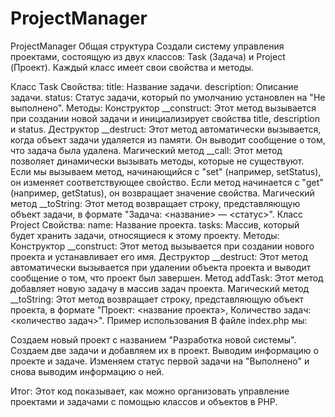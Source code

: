 # ProjectManager
ProjectManager
Общая структура
Создали систему управления проектами, состоящую из двух классов: Task (Задача) и Project (Проект). Каждый класс имеет свои свойства и методы.

Класс Task
Свойства:
title: Название задачи.
description: Описание задачи.
status: Статус задачи, который по умолчанию установлен на "Не выполнено".
Методы:
Конструктор __construct: Этот метод вызывается при создании новой задачи и инициализирует свойства title, description и status.
Деструктор __destruct: Этот метод автоматически вызывается, когда объект задачи удаляется из памяти. Он выводит сообщение о том, что задача была удалена.
Магический метод __call: Этот метод позволяет динамически вызывать методы, которые не существуют. Если мы вызываем метод, начинающийся с "set" (например, setStatus), он изменяет соответствующее свойство. Если метод начинается с "get" (например, getStatus), он возвращает значение свойства.
Магический метод __toString: Этот метод возвращает строку, представляющую объект задачи, в формате "Задача: <название> — <статус>".
Класс Project
Свойства:
name: Название проекта.
tasks: Массив, который будет хранить задачи, относящиеся к этому проекту.
Методы:
Конструктор __construct: Этот метод вызывается при создании нового проекта и устанавливает его имя.
Деструктор __destruct: Этот метод автоматически вызывается при удалении объекта проекта и выводит сообщение о том, что проект был завершен.
Метод addTask: Этот метод добавляет новую задачу в массив задач проекта.
Магический метод __toString: Этот метод возвращает строку, представляющую объект проекта, в формате "Проект: <название проекта>, Количество задач: <количество задач>".
Пример использования
В файле index.php мы:

Создаем новый проект с названием "Разработка новой системы".
Создаем две задачи и добавляем их в проект.
Выводим информацию о проекте и задаче.
Изменяем статус первой задачи на "Выполнено" и снова выводим информацию о ней.

Итог:
Этот код показывает, как можно организовать управление проектами и задачами с помощью классов и объектов в PHP.

